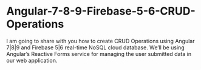 # Angular-7-8-9-Firebase-5-6-CRUD-Operations
I am going to share with you how to create CRUD Operations using Angular 7|8|9 and Firebase 5|6 real-time NoSQL cloud database. We’ll be using Angular’s Reactive Forms service for managing the user submitted data in our web application.
